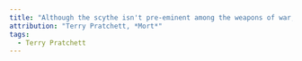 ```yaml
---
title: "Although the scythe isn't pre-eminent among the weapons of war, anyone who has been on the wrong end of, say, a peasants' revolt will know that in skilled hands it is fearsome."
attribution: "Terry Pratchett, *Mort*"
tags:
  - Terry Pratchett
---
```

